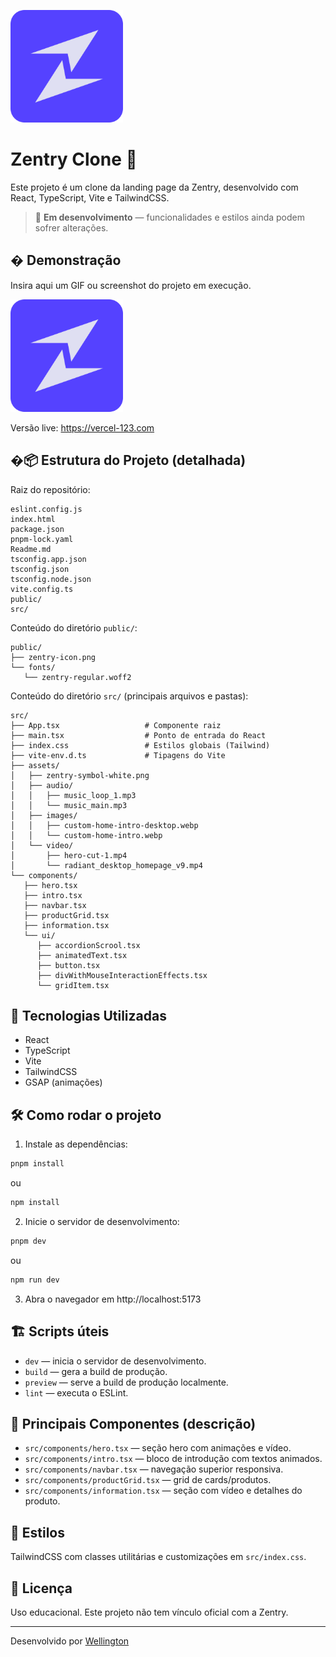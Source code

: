 
![image](./public/zentry-icon.png)

# Zentry Clone 🚧

Este projeto é um clone da landing page da Zentry, desenvolvido com React, TypeScript, Vite e TailwindCSS.

> 🚧 **Em desenvolvimento** — funcionalidades e estilos ainda podem sofrer alterações.

## � Demonstração

Insira aqui um GIF ou screenshot do projeto em execução.

![Demonstração do Projeto](./public/zentry-icon.png)

Versão live: https://vercel-123.com

## �📦 Estrutura do Projeto (detalhada)

Raiz do repositório:

```
eslint.config.js
index.html
package.json
pnpm-lock.yaml
Readme.md
tsconfig.app.json
tsconfig.json
tsconfig.node.json
vite.config.ts
public/
src/
```

Conteúdo do diretório `public/`:

```
public/
├── zentry-icon.png
└── fonts/
   └── zentry-regular.woff2
```

Conteúdo do diretório `src/` (principais arquivos e pastas):

```
src/
├── App.tsx                   # Componente raiz
├── main.tsx                  # Ponto de entrada do React
├── index.css                 # Estilos globais (Tailwind)
├── vite-env.d.ts             # Tipagens do Vite
├── assets/
│   ├── zentry-symbol-white.png
│   ├── audio/
│   │   ├── music_loop_1.mp3
│   │   └── music_main.mp3
│   ├── images/
│   │   ├── custom-home-intro-desktop.webp
│   │   └── custom-home-intro.webp
│   └── video/
│       ├── hero-cut-1.mp4
│       └── radiant_desktop_homepage_v9.mp4
└── components/
   ├── hero.tsx
   ├── intro.tsx
   ├── navbar.tsx
   ├── productGrid.tsx
   ├── information.tsx
   └── ui/
      ├── accordionScrool.tsx
      ├── animatedText.tsx
      ├── button.tsx
      ├── divWithMouseInteractionEffects.tsx
      └── gridItem.tsx
```

## 🚀 Tecnologias Utilizadas

- React
- TypeScript
- Vite
- TailwindCSS
- GSAP (animações)

## 🛠️ Como rodar o projeto

1. Instale as dependências:

```bash
pnpm install
```

ou

```bash
npm install
```

2. Inicie o servidor de desenvolvimento:

```bash
pnpm dev
```

ou

```bash
npm run dev
```

3. Abra o navegador em http://localhost:5173

## 🏗️ Scripts úteis

- `dev` — inicia o servidor de desenvolvimento.
- `build` — gera a build de produção.
- `preview` — serve a build de produção localmente.
- `lint` — executa o ESLint.

## 📁 Principais Componentes (descrição)

- `src/components/hero.tsx` — seção hero com animações e vídeo.
- `src/components/intro.tsx` — bloco de introdução com textos animados.
- `src/components/navbar.tsx` — navegação superior responsiva.
- `src/components/productGrid.tsx` — grid de cards/produtos.
- `src/components/information.tsx` — seção com vídeo e detalhes do produto.

## 🎨 Estilos

TailwindCSS com classes utilitárias e customizações em `src/index.css`.

## 📄 Licença

Uso educacional. Este projeto não tem vínculo oficial com a Zentry.

---

Desenvolvido por [Wellington](https://github.com/wellington-tinho)
